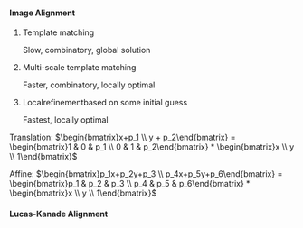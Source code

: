#### Image Alignment

1. Template matching 

   Slow, combinatory, global solution 

2. Multi-scale template matching 

   Faster, combinatory, locally optimal 

3. Localrefinementbased on some initial guess 

   Fastest, locally optimal 

Translation: $\begin{bmatrix}x+p_1 \\ y + p_2\end{bmatrix} = \begin{bmatrix}1 & 0 & p_1 \\ 0 & 1 & p_2\end{bmatrix} * \begin{bmatrix}x \\ y \\ 1\end{bmatrix}$

Affine:  $\begin{bmatrix}p_1x+p_2y+p_3 \\ p_4x+p_5y+p_6\end{bmatrix} = \begin{bmatrix}p_1 & p_2 & p_3 \\ p_4 & p_5 & p_6\end{bmatrix} * \begin{bmatrix}x \\ y \\ 1\end{bmatrix}$

#### Lucas-Kanade Alignment
